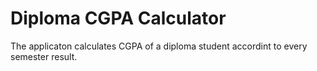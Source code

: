 # Diploma CGPA Calculator

The applicaton calculates CGPA of a diploma student accordint to every semester result.